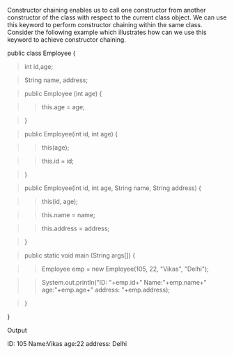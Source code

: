 Constructor chaining enables us to call one constructor from another
constructor of the class with respect to the current class object. We
can use this keyword to perform constructor chaining within the same
class. Consider the following example which illustrates how can we use
this keyword to achieve constructor chaining.

public class Employee {

> int id,age;

> String name, address;

> public Employee (int age) {

> > this.age = age;

> }

> public Employee(int id, int age) {

> > this(age);

> > this.id = id;

> }

> public Employee(int id, int age, String name, String address) {

> > this(id, age);

> > this.name = name;

> > this.address = address;

> }

> public static void main (String args\[\]) {

> > Employee emp = new Employee(105, 22, \"Vikas\", \"Delhi\");

> > System.out.println(\"ID: \"+emp.id+\" Name:\"+emp.name+\"
> > age:\"+emp.age+\" address: \"+emp.address);

> }

}

Output

ID: 105 Name:Vikas age:22 address: Delhi